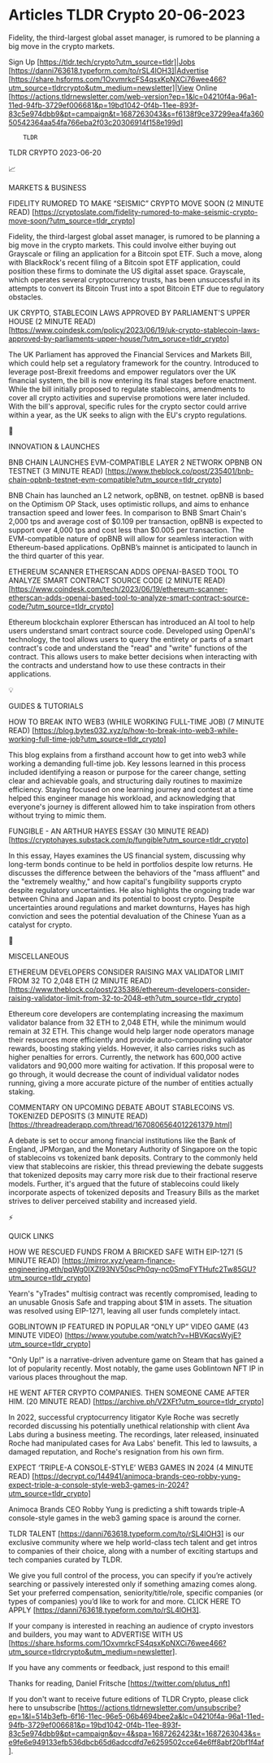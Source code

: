 # Articles TLDR Crypto 20-06-2023

Fidelity, the third-largest global asset manager, is rumored to be
planning a big move in the crypto markets.  

Sign Up [https://tldr.tech/crypto?utm_source=tldr]|Jobs
[https://danni763618.typeform.com/to/rSL4lOH3]|Advertise
[https://share.hsforms.com/1OxvmrkcFS4qsxKpNXCi76wee466?utm_source=tldrcrypto&utm_medium=newsletter]|View
Online
[https://actions.tldrnewsletter.com/web-version?ep=1&lc=04210f4a-96a1-11ed-94fb-3729ef006681&p=19bd1042-0f4b-11ee-893f-83c5e974dbb9&pt=campaign&t=1687263043&s=f6138f9ce37299ea4fa36050542364aa54fa766eba2f03c20306914f158e199d]


		TLDR 

TLDR CRYPTO 2023-06-20

📈 

MARKETS & BUSINESS

FIDELITY RUMORED TO MAKE “SEISMIC” CRYPTO MOVE SOON (2 MINUTE
READ)
[https://cryptoslate.com/fidelity-rumored-to-make-seismic-crypto-move-soon/?utm_source=tldr_crypto]

Fidelity, the third-largest global asset manager, is rumored to be
planning a big move in the crypto markets. This could involve either
buying out Grayscale or filing an application for a Bitcoin spot ETF.
Such a move, along with BlackRock's recent filing of a Bitcoin spot
ETF application, could position these firms to dominate the US digital
asset space. Grayscale, which operates several cryptocurrency trusts,
has been unsuccessful in its attempts to convert its Bitcoin Trust
into a spot Bitcoin ETF due to regulatory obstacles. 

UK CRYPTO, STABLECOIN LAWS APPROVED BY PARLIAMENT'S UPPER HOUSE (2
MINUTE READ)
[https://www.coindesk.com/policy/2023/06/19/uk-crypto-stablecoin-laws-approved-by-parliaments-upper-house/?utm_soruce=tldr_crypto]

The UK Parliament has approved the Financial Services and Markets
Bill, which could help set a regulatory framework for the country.
Introduced to leverage post-Brexit freedoms and empower regulators
over the UK financial system, the bill is now entering its final
stages before enactment. While the bill initially proposed to regulate
stablecoins, amendments to cover all crypto activities and supervise
promotions were later included. With the bill's approval, specific
rules for the crypto sector could arrive within a year, as the UK
seeks to align with the EU's crypto regulations. 

🚀 

INNOVATION & LAUNCHES

BNB CHAIN LAUNCHES EVM-COMPATIBLE LAYER 2 NETWORK OPBNB ON TESTNET (3
MINUTE READ)
[https://www.theblock.co/post/235401/bnb-chain-opbnb-testnet-evm-compatible?utm_source=tldr_crypto]

BNB Chain has launched an L2 network, opBNB, on testnet. opBNB is
based on the Optimism OP Stack, uses optimistic rollups, and aims to
enhance transaction speed and lower fees. In comparison to BNB Smart
Chain's 2,000 tps and average cost of $0.109 per transaction, opBNB is
expected to support over 4,000 tps and cost less than $0.005 per
transaction. The EVM-compatible nature of opBNB will allow for
seamless interaction with Ethereum-based applications. OpBNB’s
mainnet is anticipated to launch in the third quarter of this year. 

ETHEREUM SCANNER ETHERSCAN ADDS OPENAI-BASED TOOL TO ANALYZE SMART
CONTRACT SOURCE CODE (2 MINUTE READ)
[https://www.coindesk.com/tech/2023/06/19/ethereum-scanner-etherscan-adds-openai-based-tool-to-analyze-smart-contract-source-code/?utm_source=tldr_crypto]

Ethereum blockchain explorer Etherscan has introduced an AI tool to
help users understand smart contract source code. Developed using
OpenAI's technology, the tool allows users to query the entirety or
parts of a smart contract's code and understand the "read" and "write"
functions of the contract. This allows users to make better decisions
when interacting with the contracts and understand how to use these
contracts in their applications. 

💡 

GUIDES & TUTORIALS

HOW TO BREAK INTO WEB3 (WHILE WORKING FULL-TIME JOB) (7 MINUTE READ)
[https://blog.bytes032.xyz/p/how-to-break-into-web3-while-working-full-time-job?utm_source=tldr_crypto]

This blog explains from a firsthand account how to get into web3 while
working a demanding full-time job. Key lessons learned in this process
included identifying a reason or purpose for the career change,
setting clear and achievable goals, and structuring daily routines to
maximize efficiency. Staying focused on one learning journey and
contest at a time helped this engineer manage his workload, and
acknowledging that everyone's journey is different allowed him to take
inspiration from others without trying to mimic them. 

FUNGIBLE - AN ARTHUR HAYES ESSAY (30 MINUTE READ)
[https://cryptohayes.substack.com/p/fungible?utm_source=tldr_crypto]

In this essay, Hayes examines the US financial system, discussing why
long-term bonds continue to be held in portfolios despite low returns.
He discusses the difference between the behaviors of the "mass
affluent" and the "extremely wealthy," and how capital's fungibility
supports crypto despite regulatory uncertainties. He also highlights
the ongoing trade war between China and Japan and its potential to
boost crypto. Despite uncertainties around regulations and market
downturns, Hayes has high conviction and sees the potential
devaluation of the Chinese Yuan as a catalyst for crypto. 

🦄 

MISCELLANEOUS

ETHEREUM DEVELOPERS CONSIDER RAISING MAX VALIDATOR LIMIT FROM 32 TO
2,048 ETH (2 MINUTE READ)
[https://www.theblock.co/post/235386/ethereum-developers-consider-raising-validator-limit-from-32-to-2048-eth?utm_source=tldr_crypto]

Ethereum core developers are contemplating increasing the maximum
validator balance from 32 ETH to 2,048 ETH, while the minimum would
remain at 32 ETH. This change would help larger node operators manage
their resources more efficiently and provide auto-compounding
validator rewards, boosting staking yields. However, it also carries
risks such as higher penalties for errors. Currently, the network has
600,000 active validators and 90,000 more waiting for activation. If
this proposal were to go through, it would decrease the count of
individual validator nodes running, giving a more accurate picture of
the number of entities actually staking. 

COMMENTARY ON UPCOMING DEBATE ABOUT STABLECOINS VS. TOKENIZED DEPOSITS
(3 MINUTE READ)
[https://threadreaderapp.com/thread/1670806564012261379.html]

A debate is set to occur among financial institutions like the Bank of
England, JPMorgan, and the Monetary Authority of Singapore on the
topic of stablecoins vs tokenized bank deposits. Contrary to the
commonly held view that stablecoins are riskier, this thread
previewing the debate suggests that tokenized deposits may carry more
risk due to their fractional reserve models. Further, it's argued that
the future of stablecoins could likely incorporate aspects of
tokenized deposits and Treasury Bills as the market strives to deliver
perceived stability and increased yield. 

⚡ 

QUICK LINKS

HOW WE RESCUED FUNDS FROM A BRICKED SAFE WITH EIP-1271 (5 MINUTE READ)
[https://mirror.xyz/yearn-finance-engineering.eth/pqWg0IXZI93NV50scPh0qy-nc0SmqFYTHufc2Tw85GU?utm_source=tldr_crypto]

Yearn's "yTrades" multisig contract was recently compromised, leading
to an unusable Gnosis Safe and trapping about $1M in assets. The
situation was resolved using EIP-1271, leaving all user funds
completely intact. 

GOBLINTOWN IP FEATURED IN POPULAR “ONLY UP” VIDEO GAME (43 MINUTE
VIDEO)
[https://www.youtube.com/watch?v=HBVKqcsWyjE?utm_source=tldr_crypto]

"Only Up!" is a narrative-driven adventure game on Steam that has
gained a lot of popularity recently. Most notably, the game uses
Goblintown NFT IP in various places throughout the map. 

HE WENT AFTER CRYPTO COMPANIES. THEN SOMEONE CAME AFTER HIM. (20
MINUTE READ) [https://archive.ph/V2XFt?utm_source=tldr_crypto]

In 2022, successful cryptocurrency litigator Kyle Roche was secretly
recorded discussing his potentially unethical relationship with client
Ava Labs during a business meeting. The recordings, later released,
insinuated Roche had manipulated cases for Ava Labs' benefit. This led
to lawsuits, a damaged reputation, and Roche's resignation from his
own firm. 

EXPECT ‘TRIPLE-A CONSOLE-STYLE’ WEB3 GAMES IN 2024 (4 MINUTE READ)
[https://decrypt.co/144941/animoca-brands-ceo-robby-yung-expect-triple-a-console-style-web3-games-in-2024?utm_source=tldr_crypto]

Animoca Brands CEO Robby Yung is predicting a shift towards triple-A
console-style games in the web3 gaming space is around the corner. 

TLDR TALENT [https://danni763618.typeform.com/to/rSL4lOH3] is our
exclusive community where we help world-class tech talent and get
intros to companies of their choice, along with a number of exciting
startups and tech companies curated by TLDR.

We give you full control of the process, you can specify if you’re
actively searching or passively interested only if something amazing
comes along. Set your preferred compensation, seniority/title/role,
specific companies (or types of companies) you’d like to work for
and more. CLICK HERE TO APPLY
[https://danni763618.typeform.com/to/rSL4lOH3].

If your company is interested in reaching an audience of crypto
investors and builders, you may want to ADVERTISE WITH US
[https://share.hsforms.com/1OxvmrkcFS4qsxKpNXCi76wee466?utm_source=tldrcrypto&utm_medium=newsletter].


If you have any comments or feedback, just respond to this email! 

Thanks for reading, 
Daniel Fritsche [https://twitter.com/plutus_nft] 

If you don't want to receive future editions of TLDR Crypto,
please click here to unsubscribe
[https://actions.tldrnewsletter.com/unsubscribe?ep=1&l=514b3efb-6f16-11ec-96e5-06b4694bee2a&lc=04210f4a-96a1-11ed-94fb-3729ef006681&p=19bd1042-0f4b-11ee-893f-83c5e974dbb9&pt=campaign&pv=4&spa=1687262423&t=1687263043&s=e9fe6e949133efb536dbcb65d6adccdfd7e6259502cce64e6ff8abf20bf1f4af].